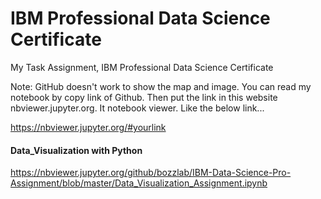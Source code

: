 # IBM Professional Data Science Certificate 

My Task Assignment, IBM Professional Data Science Certificate 

Note: GitHub doesn't work to show the map and image. You can read my notebook by copy link of Github. 
Then put the link in this website nbviewer.jupyter.org. It notebook viewer. Like the below link...

https://nbviewer.jupyter.org/#yourlink 

#### Data_Visualization with Python 
https://nbviewer.jupyter.org/github/bozzlab/IBM-Data-Science-Pro-Assignment/blob/master/Data_Visualization_Assignment.ipynb


